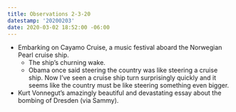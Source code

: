 ```yaml
---
title: Observations 2-3-20
datestamp: '20200203'
date: 2020-03-02 18:52:00 -06:00
---
```


- Embarking on Cayamo Cruise, a music festival aboard the Norwegian Pearl cruise ship.
	- The ship’s churning wake.
	- Obama once said steering the country was like steering a cruise ship. Now I’ve seen a cruise ship turn surprisingly quickly and it seems like the country must be like steering something even bigger.
- Kurt Vonnegut’s amazingly beautiful and devastating essay about the bombing of Dresden (via Sammy).
